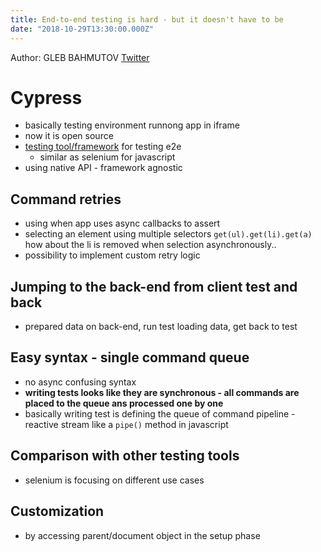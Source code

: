 ```yaml
---
title: End-to-end testing is hard - but it doesn't have to be
date: "2018-10-29T13:30:00.000Z"
---
```


Author: GLEB BAHMUTOV
[Twitter](https://twitter.com/bahmutov)


# Cypress
* basically testing environment runnong app in iframe
* now it is open source
* [testing tool/framework](https://www.cypress.io/) for testing e2e
    * similar as selenium for javascript
* using native API - framework agnostic


## Command retries
* using when app uses async callbacks to assert 
* selecting an element using multiple selectors `get(ul).get(li).get(a)` how about the li is removed when selection asynchronously..
* possibility to implement custom retry logic

## Jumping to the back-end from client test and back
* prepared data on back-end, run test loading data, get back to test 

## Easy syntax - single command queue
* no async confusing  syntax 
* **writing tests looks like they are synchronous - all commands are placed to the queue ans processed one by one**
* basically writing test is defining the queue of command pipeline - reactive stream like a `pipe()` method in javascript

## Comparison with other testing tools
* selenium is focusing on different use cases

## Customization
* by accessing parent/document object in the setup phase
 
 

